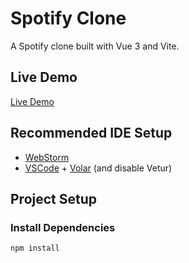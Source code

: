 # Spotify Clone

A Spotify clone built with Vue 3 and Vite.

## Live Demo

[Live Demo](https://a-robertdev.com/spotify/)

## Recommended IDE Setup

- [WebStorm](https://www.jetbrains.com/webstorm/)
- [VSCode](https://code.visualstudio.com/) + [Volar](https://marketplace.visualstudio.com/items?itemName=Vue.volar) (and disable Vetur)

## Project Setup

### Install Dependencies

```sh
npm install
